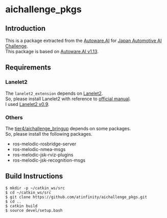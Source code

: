 # aichallenge_pkgs

## Introduction
This is a package extracted from the [Autoware.AI](https://www.autoware.ai/) for [Japan Automotive AI Challenge](https://www.jsae.or.jp/jaaic/).  
This package is based on [Autoware.AI v1.13](https://discourse.ros.org/t/autoware-ai-1-13-released/11785).

## Requirements
### Lanelet2
The `lanelet2_extension` depends on [Lanelet2](https://github.com/fzi-forschungszentrum-informatik/Lanelet2).  
So, please install Lanelet2 with reference to [official manual](https://github.com/fzi-forschungszentrum-informatik/Lanelet2#manual-installation).  
I used [Lanelet2 v0.9](https://github.com/fzi-forschungszentrum-informatik/Lanelet2/releases/tag/0.9).

### Others
The [tier4/aichallenge_bringup](https://github.com/tier4/aichallenge_bringup) depends on some packages.  
So, please install the following packages.

- ros-melodic-rosbridge-server
- ros-melodic-nmea-msgs
- ros-melodic-jsk-rviz-plugins
- ros-melodic-jsk-recognition-msgs

## Build Instructions
```shell
$ mkdir -p ~/catkin_ws/src
$ cd ~/catkin_ws/src
$ git clone https://github.com/atinfinity/aichallenge_pkgs.git
$ cd ..
$ catkin build
$ source devel/setup.bash
```
